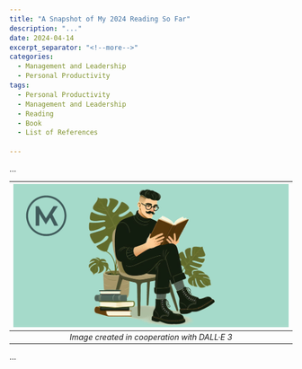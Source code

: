 ```yaml
---
title: "A Snapshot of My 2024 Reading So Far"
description: "..."
date: 2024-04-14
excerpt_separator: "<!--more-->"
categories:
  - Management and Leadership
  - Personal Productivity
tags:
  - Personal Productivity
  - Management and Leadership
  - Reading
  - Book
  - List of References

---
```

...

| ![image](/assets/images/MK_Reading.PNG) |
|:--:|
| *Image created in cooperation with DALL·E 3* |

...